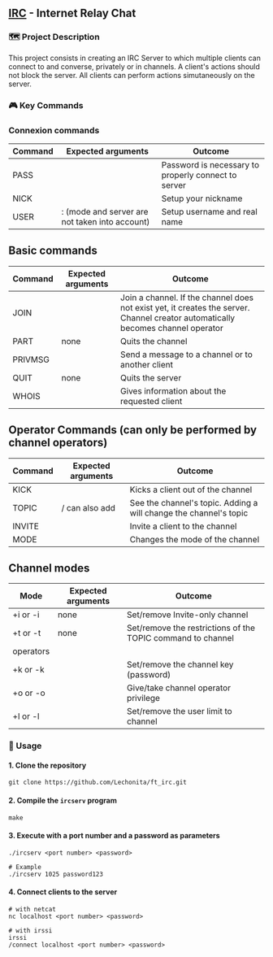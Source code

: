 ## [IRC](https://datatracker.ietf.org/doc/html/rfc1459) - Internet Relay Chat


### 🗺️ Project Description

This project consists in creating an IRC Server to which multiple clients can connect to and converse, privately or in channels.
A client's actions should not block the server. All clients can perform actions simutaneously on the server.



### 🎮 Key Commands

### Connexion commands

| Command | Expected arguments | Outcome |
| ------------- | ------------- | ----------- |
| PASS | <password>  | Password is necessary to properly connect to server |
| NICK  | <nickname> | Setup your nickname |
| USER  | <username> <mode> <server> :<real first name> <real last name> (mode and server are not taken into account) | Setup username and real name |

## Basic commands

| Command | Expected arguments | Outcome |
| ------------- | ------------- | ----------- |
| JOIN | <channelname> | Join a channel. If the channel does not exist yet, it creates the server. Channel creator automatically becomes channel operator |
| PART  | none | Quits the channel |
| PRIVMSG | <channelname or nickname of receiver> <message> | Send a message to a channel or to another client |
| QUIT | none | Quits the server |
| WHOIS | <nickname> | Gives information about the requested client |

## Operator Commands (can only be performed by channel operators)

| Command | Expected arguments | Outcome |
| ------------- | ------------- | ----------- |
| KICK | <nickname>  | Kicks a client out of the channel |
| TOPIC  | <channelname> / can also add <topic> | See the channel's topic. Adding a <topic> will change the channel's topic |
| INVITE | <nickname> <channelname> | Invite a client to the channel |
| MODE | <channelname> <mode> | Changes the mode of the channel |

## Channel modes

| Mode | Expected arguments | Outcome |
| ------------- | ------------- | ----------- |
| +i or -i | none |  Set/remove Invite-only channel |
| +t or -t | none |  Set/remove the restrictions of the TOPIC command to channel
operators |
| +k or -k | <password> | Set/remove the channel key (password) |
| +o or -o | <nickname> | Give/take channel operator privilege |
| +l or -l | <number> | Set/remove the user limit to channel |



### 🚀 Usage

#### 1. Clone the repository

```shell
git clone https://github.com/Lechonita/ft_irc.git
```

#### 2. Compile the ```ircserv``` program

```shell
make
```

#### 3. Execute with a port number and a password as parameters

```shell
./ircserv <port number> <password>

# Example
./ircserv 1025 password123
```

#### 4. Connect clients to the server

```shell
# with netcat
nc localhost <port number> <password>

# with irssi
irssi
/connect localhost <port number> <password>
```
